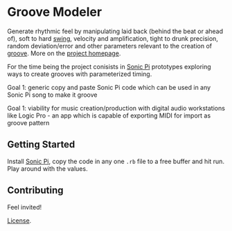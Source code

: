 # Groove Modeler

Generate rhythmic feel by manipulating laid back (behind the beat or ahead of), soft to hard [swing](https://en.wikipedia.org/wiki/Swing_(jazz_performance_style)), velocity and amplification, tight to drunk precision, random deviation/error and other parameters relevant to the creation of [groove](https://en.wikipedia.org/wiki/Groove_(music)). More on the [project homepage](https://github.com/fritzfeger/groove-modeler-website).

For the time being the project conisists in [Sonic Pi](https://github.com/samaaron/sonic-pi "Sonic Pi") prototypes exploring ways to create grooves with parameterized timing.

Goal 1: generic copy and paste Sonic Pi code which can be used in any Sonic Pi song to make it groove

Goal 1: viability for music creation/production with digital audio workstations like Logic Pro - an app which is capable of exporting MIDI for import as groove pattern

## Getting Started

Install [Sonic Pi](https://github.com/samaaron/sonic-pi "Sonic Pi"), copy the code in any one `.rb` file to a free buffer and hit run. Play around with the values.

## Contributing

Feel invited! 

[License](https://github.com/fritzfeger/groove-modeler/blob/master/LICENSE).
